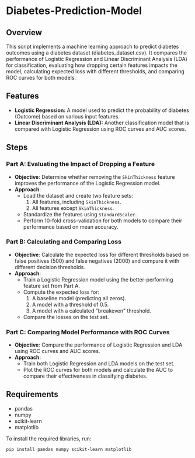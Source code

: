 # Diabetes-Prediction-Model
## Overview
This script implements a machine learning approach to predict diabetes outcomes using a diabetes dataset (diabetes_dataset.csv). It compares the performance of Logistic Regression and Linear Discriminant Analysis (LDA) for classification, evaluating how dropping certain features impacts the model, calculating expected loss with different thresholds, and comparing ROC curves for both models.

## Features
- **Logistic Regression:** A model used to predict the probability of diabetes (Outcome) based on various input features.
- **Linear Discriminant Analysis (LDA):** Another classification model that is compared with Logistic Regression using ROC curves and AUC scores.

## Steps

### Part A: Evaluating the Impact of Dropping a Feature
- **Objective**: Determine whether removing the `SkinThickness` feature improves the performance of the Logistic Regression model.
- **Approach**:
  - Load the dataset and create two feature sets:
    1. All features, including `SkinThickness`.
    2. All features except `SkinThickness`.
  - Standardize the features using `StandardScaler`.
  - Perform 10-fold cross-validation for both models to compare their performance based on mean accuracy.

### Part B: Calculating and Comparing Loss
- **Objective**: Calculate the expected loss for different thresholds based on false positives (500) and false negatives (2000) and compare it with different decision thresholds.
- **Approach**:
  - Train a Logistic Regression model using the better-performing feature set from Part A.
  - Compute the expected loss for:
    1. A baseline model (predicting all zeros).
    2. A model with a threshold of 0.5.
    3. A model with a calculated "breakeven" threshold.
  - Compare the losses on the test set.

### Part C: Comparing Model Performance with ROC Curves
- **Objective**: Compare the performance of Logistic Regression and LDA using ROC curves and AUC scores.
- **Approach**:
  - Train both Logistic Regression and LDA models on the test set.
  - Plot the ROC curves for both models and calculate the AUC to compare their effectiveness in classifying diabetes.

## Requirements
- pandas
- numpy
- scikit-learn
- matplotlib

To install the required libraries, run:

```bash
pip install pandas numpy scikit-learn matplotlib

